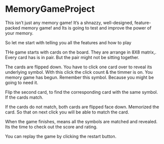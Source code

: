 # MemoryGameProject
This isn’t just any memory game! It’s a shnazzy, well-designed, feature-packed memory game! and Its is going to test and improve the power of your memory.

So let me start with telling you all the features and how to play

THe game starts with cards on the board. They are arrange in 8X8 matrix,. Every card has is in pair. But the pair might not be sitting together.

The cards are flipped down. You have to click one card over to reveal its underlying symbol.  With this click the click count & the timmer is on. You memory game has begun. Remember this symbol. Because you might be going to need it.

Flip the second card, to find the corresponding card with the same symbol.
If the cards match.

If the cards do not match, both cards are flipped face down. Memorized the card. So that on next click you will be able to match the card.

When the game finishes, means all the symbols are matched and revealed. Its the time to check out the score and rating.

You can replay the game by clicking the restart button.

